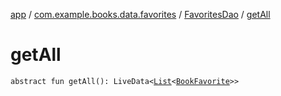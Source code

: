 [app](../../index.md) / [com.example.books.data.favorites](../index.md) / [FavoritesDao](index.md) / [getAll](./get-all.md)

# getAll

`abstract fun getAll(): LiveData<`[`List`](https://kotlinlang.org/api/latest/jvm/stdlib/kotlin.collections/-list/index.html)`<`[`BookFavorite`](../-book-favorite/index.md)`>>`